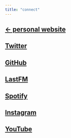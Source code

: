 ```yaml
---
title: "connect"
---
```


## [← personal website](https://www.kitia.net)

## [Twitter](https://twitter.com/benkitia)

## [GitHub](https://github.com/benkitia)

## [LastFM](https://www.last.fm/user/benkitia)

## [Spotify](https://open.spotify.com/user/kansg77nxd40s0m3a6kteqb3o?si=49baabc1b07c4450)

## [Instagram](https://instagram.com/benkitia)

## [YouTube](https://www.youtube.com/@benkitia)
